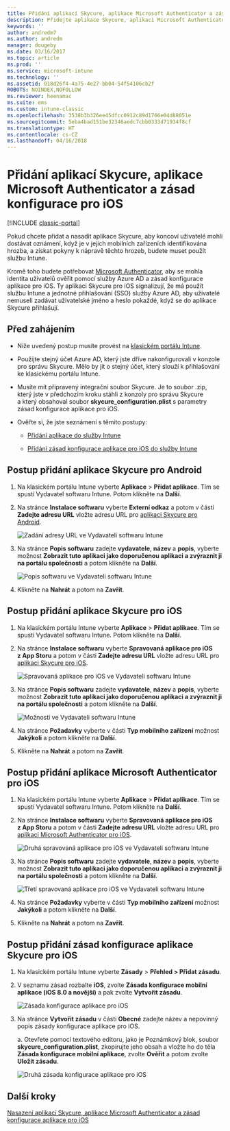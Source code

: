 ```yaml
---
title: Přidání aplikací Skycure, aplikace Microsoft Authenticator a zásad konfigurace pro iOS
description: Přidejte aplikace Skycure, aplikaci Microsoft Authenticator a zásady konfigurace pro iOS do klasického portálu Intune.
keywords: ''
author: andredm7
ms.author: andredm
manager: dougeby
ms.date: 03/16/2017
ms.topic: article
ms.prod: ''
ms.service: microsoft-intune
ms.technology: ''
ms.assetid: 018d26f4-4a75-4e27-bb04-54f54106cb2f
ROBOTS: NOINDEX,NOFOLLOW
ms.reviewer: heenamac
ms.suite: ems
ms.custom: intune-classic
ms.openlocfilehash: 3538b3b326ee45dfcc0912c89d1766e04d88051e
ms.sourcegitcommit: 5eba4bad151be32346aedc7cbb0333d71934f8cf
ms.translationtype: HT
ms.contentlocale: cs-CZ
ms.lasthandoff: 04/16/2018
---
```

# <a name="add-skycure-apps-microsoft-authenticator-app-and-ios-configuration-policy"></a>Přidání aplikací Skycure, aplikace Microsoft Authenticator a zásad konfigurace pro iOS

[!INCLUDE [classic-portal](../includes/classic-portal.md)]

Pokud chcete přidat a nasadit aplikace Skycure, aby koncoví uživatelé mohli dostávat oznámení, když je v jejich mobilních zařízeních identifikována hrozba, a získat pokyny k nápravě těchto hrozeb, budete muset použít službu Intune.

Kromě toho budete potřebovat [Microsoft Authenticator](https://docs.microsoft.com/azure/multi-factor-authentication/end-user/microsoft-authenticator-app-how-to), aby se mohla identita uživatelů ověřit pomocí služby Azure AD a zásad konfigurace aplikace pro iOS. Ty aplikaci Skycure pro iOS signalizují, že má použít službu Intune a jednotné přihlašování (SSO) služby Azure AD, aby uživatelé nemuseli zadávat uživatelské jméno a heslo pokaždé, když se do aplikace Skycure přihlašují.

## <a name="before-you-begin"></a>Před zahájením

-   Níže uvedený postup musíte provést na [klasickém portálu Intune](https://manage.microsoft.com/).

-   Použijte stejný účet Azure AD, který jste dříve nakonfigurovali v konzole pro správu Skycure. Mělo by jít o stejný účet, který slouží k přihlašování ke klasickému portálu Intune.

-   Musíte mít připravený integrační soubor Skycure. Je to soubor .zip, který jste v předchozím kroku stáhli z konzoly pro správu Skycure a který obsahoval soubor **skycure\_configuration.plist** s parametry zásad konfigurace aplikace pro iOS.

-   Ověřte si, že jste seznámení s těmito postupy:

    -   [Přidání aplikace do služby Intune](/intune-classic/deploy-use/add-apps)

    -   [Přidání zásad konfigurace aplikace pro iOS do služby Intune](/intune-classic/deploy-use/configure-ios-apps-with-mobile-app-configuration-policies-in-microsoft-intune)

## <a name="to-add-the-skycure-app-for-android"></a>Postup přidání aplikace Skycure pro Android

1.  Na klasickém portálu Intune vyberte **Aplikace** &gt; **Přidat aplikace**. Tím se spustí Vydavatel softwaru Intune. Potom klikněte na **Další**.

2.  Na stránce **Instalace softwaru** vyberte **Externí odkaz** a potom v části **Zadejte adresu URL** vložte adresu URL pro [aplikaci Skycure pro Android](https://play.google.com/store/apps/details?id=com.skycure.skycure).

    ![Zadání adresy URL ve Vydavateli softwaru Intune](../media/mtp/skycure-add-apps-1.png)

3.  Na stránce **Popis softwaru** zadejte **vydavatele**, **název** a **popis**, vyberte možnost **Zobrazit tuto aplikaci jako doporučenou aplikaci a zvýraznit ji na portálu společnosti** a potom klikněte na **Další**.

    ![Popis softwaru ve Vydavateli softwaru Intune](../media/mtp/skycure-add-apps-2.png)

4.  Klikněte na **Nahrát** a potom na **Zavřít**.

## <a name="to-add-the-skycure-app-for-ios"></a>Postup přidání aplikace Skycure pro iOS

1.  Na klasickém portálu Intune vyberte **Aplikace** &gt; **Přidat aplikace**. Tím se spustí Vydavatel softwaru Intune. Potom klikněte na **Další**.

2.  Na stránce **Instalace softwaru** vyberte **Spravovaná aplikace pro iOS z App Storu** a potom v části **Zadejte adresu URL** vložte adresu URL pro [aplikaci Skycure pro iOS](https://itunes.apple.com/us/app/skycure/id695620821?mt=8).

    ![Spravovaná aplikace pro iOS ve Vydavateli softwaru Intune](../media/mtp/skycure-add-apps-3.png)

3.  Na stránce **Popis softwaru** zadejte **vydavatele**, **název** a **popis**, vyberte možnost **Zobrazit tuto aplikaci jako doporučenou aplikaci a zvýraznit ji na portálu společnosti** a potom klikněte na **Další**.

    ![Možnosti ve Vydavateli softwaru Intune](../media/mtp/skycure-add-apps-4.png)

4.  Na stránce **Požadavky** vyberte v části **Typ mobilního zařízení** možnost **Jakýkoli** a potom klikněte na **Další**.

5.  Klikněte na **Nahrát** a potom na **Zavřít**.

## <a name="to-add-the-microsoft-authenticator-app-for-ios"></a>Postup přidání aplikace Microsoft Authenticator pro iOS

1.  Na klasickém portálu Intune vyberte **Aplikace** &gt; **Přidat aplikace**. Tím se spustí Vydavatel softwaru Intune. Potom klikněte na **Další**.

2.  Na stránce **Instalace softwaru** vyberte **Spravovaná aplikace pro iOS z App Storu** a potom v části **Zadejte adresu URL** vložte adresu URL pro [aplikaci Microsoft Authenticator pro iOS](https://itunes.apple.com/us/app/microsoft-authenticator/id983156458?mt=8).

    ![Druhá spravovaná aplikace pro iOS ve Vydavateli softwaru Intune](../media/mtp/skycure-add-apps-5.png)

3.  Na stránce **Popis softwaru** zadejte **vydavatele**, **název** a **popis**, vyberte možnost **Zobrazit tuto aplikaci jako doporučenou aplikaci a zvýraznit ji na portálu společnosti** a potom klikněte na **Další**.

    ![Třetí spravovaná aplikace pro iOS ve Vydavateli softwaru Intune](../media/mtp/skycure-add-apps-6.png)

4.  Na stránce **Požadavky** vyberte v části **Typ mobilního zařízení** možnost **Jakýkoli** a potom klikněte na **Další**.

5.  Klikněte na **Nahrát** a potom na **Zavřít**.

## <a name="to-add-the-skycure-ios-app-configuration-policy"></a>Postup přidání zásad konfigurace aplikace Skycure pro iOS

1.  Na klasickém portálu Intune vyberte **Zásady** &gt; **Přehled &gt; Přidat zásadu**.

2.  V seznamu zásad rozbalte **iOS**, zvolte **Zásada konfigurace mobilní aplikace (iOS 8.0 a novější)** a pak zvolte **Vytvořit zásadu**.

    ![Zásada konfigurace aplikace pro iOS](../media/mtp/skycure-add-apps-7.png)

3.  Na stránce **Vytvořit zásadu** v části **Obecné** zadejte název a nepovinný popis zásady konfigurace aplikace pro iOS.

    a.  Otevřete pomocí textového editoru, jako je Poznámkový blok, soubor **skycure\_configuration.plist**, zkopírujte jeho obsah a vložte ho do těla **Zásada konfigurace mobilní aplikace**, zvolte **Ověřit** a potom zvolte **Uložit zásadu**.

       ![Druhá zásada konfigurace aplikace pro iOS](../media/mtp/skycure-add-apps-8.png)

## <a name="next-steps"></a>Další kroky

[Nasazení aplikací Skycure, aplikace Microsoft Authenticator a zásad konfigurace aplikace pro iOS](/intune-classic/deploy-use/deploy-skycure-apps-microsoft-authenticator-app-and-ios-app-configuration-policy)
